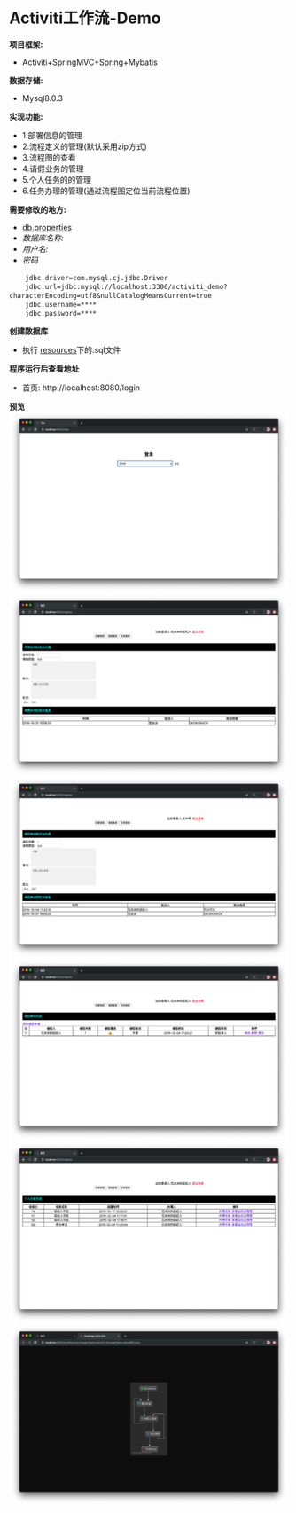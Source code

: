 # Activiti工作流-Demo

**项⽬框架:**
+ Activiti+SpringMVC+Spring+Mybatis 

**数据存储:** 
+ Mysql8.0.3

**实现功能:** 
+ 1.部署信息的管理
+ 2.流程定义的管理(默认采用zip方式)
+ 3.流程图的查看
+ 4.请假业务的管理
+ 5.个人任务的的管理
+ 6.任务办理的管理(通过流程图定位当前流程位置)


**需要修改的地方:** 
+ [db.properties](src/main/resources/db.properties)
+ *数据库名称:*
+ *用户名:*
+ *密码*


````properties
    jdbc.driver=com.mysql.cj.jdbc.Driver
    jdbc.url=jdbc:mysql://localhost:3306/activiti_demo?characterEncoding=utf8&nullCatalogMeansCurrent=true
    jdbc.username=****
    jdbc.password=****
````
**创建数据库**
+ 执行 [resources](/src/main/resources)下的.sql文件

**程序运行后查看地址**
+ 首页: http://localhost:8080/login

**预览**
![](/src/main/webapp/images/预览1.png)
![](/src/main/webapp/images/预览2.png)
![](/src/main/webapp/images/预览3.png)
![](/src/main/webapp/images/预览4.png)
![](/src/main/webapp/images/预览5.png)
![](/src/main/webapp/images/预览6.png)





